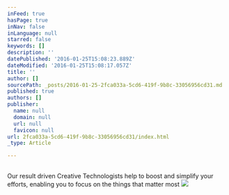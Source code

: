 ```yaml
---
inFeed: true
hasPage: true
inNav: false
inLanguage: null
starred: false
keywords: []
description: ''
datePublished: '2016-01-25T15:08:23.889Z'
dateModified: '2016-01-25T15:08:17.057Z'
title: ''
author: []
sourcePath: _posts/2016-01-25-2fca033a-5cd6-419f-9b8c-33056956cd31.md
published: true
authors: []
publisher:
  name: null
  domain: null
  url: null
  favicon: null
url: 2fca033a-5cd6-419f-9b8c-33056956cd31/index.html
_type: Article

---
```

## 

Our result driven Creative Technologists help to boost and simplify your efforts, enabling you to focus on the things that matter most
![](https://the-grid-user-content.s3-us-west-2.amazonaws.com/90376b51-e24f-4e35-a2b6-c560e2ae2dd0.jpg)